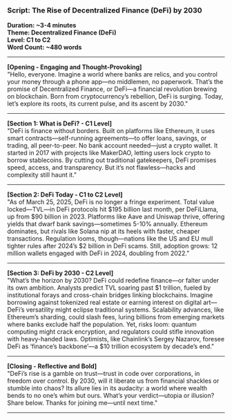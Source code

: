 ### Script: The Rise of Decentralized Finance (DeFi) by 2030  
**Duration: ~3-4 minutes**  
**Theme: Decentralized Finance (DeFi)**  
**Level: C1 to C2**  
**Word Count: ~480 words**  

---

**[Opening - Engaging and Thought-Provoking]**  
"Hello, everyone. Imagine a world where banks are relics, and you control your money through a phone app—no middlemen, no paperwork. That’s the promise of Decentralized Finance, or DeFi—a financial revolution brewing on blockchain. Born from cryptocurrency’s rebellion, DeFi is surging. Today, let’s explore its roots, its current pulse, and its ascent by 2030."

---

**[Section 1: What is DeFi? - C1 Level]**  
"DeFi is finance without borders. Built on platforms like Ethereum, it uses smart contracts—self-running agreements—to offer loans, savings, or trading, all peer-to-peer. No bank account needed—just a crypto wallet. It started in 2017 with projects like MakerDAO, letting users lock crypto to borrow stablecoins. By cutting out traditional gatekeepers, DeFi promises speed, access, and transparency. But it’s not flawless—hacks and complexity still haunt it."

---

**[Section 2: DeFi Today - C1 to C2 Level]**  
"As of March 25, 2025, DeFi is no longer a fringe experiment. Total value locked—TVL—in DeFi protocols hit $195 billion last month, per DeFiLlama, up from $90 billion in 2023. Platforms like Aave and Uniswap thrive, offering yields that dwarf bank savings—sometimes 5-10% annually. Ethereum dominates, but rivals like Solana nip at its heels with faster, cheaper transactions. Regulation looms, though—nations like the US and EU mull tighter rules after 2024’s $2 billion in DeFi scams. Still, adoption grows: 12 million wallets engaged with DeFi in 2024, doubling from 2022."

---

**[Section 3: DeFi by 2030 - C2 Level]**  
"What’s the horizon by 2030? DeFi could redefine finance—or falter under its own ambition. Analysts predict TVL soaring past $1 trillion, fueled by institutional forays and cross-chain bridges linking blockchains. Imagine borrowing against tokenized real estate or earning interest on digital art—DeFi’s versatility might eclipse traditional systems. Scalability advances, like Ethereum’s sharding, could slash fees, luring billions from emerging markets where banks exclude half the population. Yet, risks loom: quantum computing might crack encryption, and regulators could stifle innovation with heavy-handed laws. Optimists, like Chainlink’s Sergey Nazarov, foresee DeFi as ‘finance’s backbone’—a $10 trillion ecosystem by decade’s end."

---

**[Closing - Reflective and Bold]**  
"DeFi’s rise is a gamble on trust—trust in code over corporations, in freedom over control. By 2030, will it liberate us from financial shackles or stumble into chaos? Its allure lies in its audacity: a world where wealth bends to no one’s whim but ours. What’s your verdict—utopia or illusion? Share below. Thanks for joining me—until next time."

---
